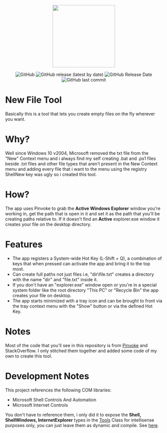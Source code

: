 <p align="center">
  <img width="200px" height="200px" src="https://i.imgur.com/9eD84sP.png" />
</p>
<p align="center">
  <img alt="GitHub" src="https://img.shields.io/github/license/hmz777/New-File-Tool?color=blue&style=flat-square">
  <img alt="GitHub release (latest by date)" src="https://img.shields.io/github/v/release/hmz777/New-File-Tool?color=orange&style=flat-square">
  <img alt="GitHub Release Date" src="https://img.shields.io/github/release-date/hmz777/New-File-Tool?color=yellow&style=flat-square">
  <img alt="GitHub last commit" src="https://img.shields.io/github/last-commit/hmz777/New-File-Tool?color=green&style=flat-square">
</p>

# New File Tool
Basically this is a tool that lets you create empty files on the fly wherever you want.

# Why?
Well since Windows 10 v2004, Microsoft removed the txt file from the "New" Context menu and i always find my self creating .bat and .ps1 files beside .txt files and other file types
that aren't present in the New Context menu and adding every file that i want to the menu using the registry ShellNew key was ugly so i created this tool.

# How?
The app uses Pinvoke to grab the **Active Windows Explorer** window you're working in, get the path that is open in it and set it as the path that you'll be creating paths relative to.
If it doesn't find an **Active** explorer.exe window it creates your file on the desktop directory.

# Features
- The app registers a System-wide Hot Key (L-Shift + Q), a combination of keys that when pressed can activate the app and bring it to the top most.
- Can create full paths not just files i.e, "dir\file.txt" creates a directory with the name "dir" and "file.txt" inside it. 
- If you don't have an "explorer.exe" window open or you're in a special system folder like the root directory "This PC" or "Recycle Bin" the app creates your file on desktop.
- The app starts minimized with a tray icon and can be brought to front via the tray context menu with the "Show" button or via the defined Hot Key.

# Notes
Most of the code that you'll see in this repository is from [Pinvoke](http://www.pinvoke.net/) and StackOverflow. I only stitched them together and added some code of my own to create this tool.

# Development Notes
This project references the following COM libraries:
- Microsoft Shell Controls And Automation
- Microsoft Internet Controls

You don't have to reference them, i only did it to expose the **Shell, ShellWindows, InternetExplorer** types in the [Tools](https://github.com/hmz777/New-File-Tool/blob/master/Helpers/Tools.cs) Class for intellisense purposes only, you can just leave them as dynamic and compile. See [here](https://github.com/hmz777/New-File-Tool/blob/33dbba8669db3ca1067573a9ce17839c6b3471a2/Helpers/Tools.cs#L32).
